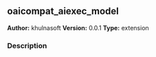 ## oaicompat_aiexec_model

**Author:** khulnasoft
**Version:** 0.0.1
**Type:** extension

### Description



